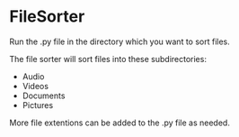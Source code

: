 # FileSorter

Run the .py file in the directory which you want to sort files.

The file sorter will sort files into these subdirectories:
- Audio
- Videos
- Documents
- Pictures

More file extentions can be added to the .py file as needed.
